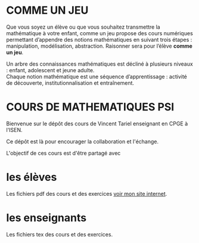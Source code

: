 # COMME UN JEU

Que vous soyez un élève ou que vous souhaitez transmettre la mathématique à votre enfant,
 comme un jeu propose des cours numériques permettant d’appendre des notions mathématiques
  en suivant trois étapes : manipulation, modélisation, abstraction. Raisonner sera pour l’élève **comme un jeu**. 


Un arbre des connaissances mathématiques est décliné à plusieurs niveaux : enfant, adolescent et jeune adulte.  
Chaque notion mathématique est une séquence d’apprentissage : activité de découverte, institutionnalisation et entraînement. 

# COURS DE MATHEMATIQUES PSI 

Bienvenue sur le dépôt des cours de Vincent Tariel enseignant en CPGE à l'ISEN.

Ce dépôt est là pour encourager la collaboration et l'échange.

L'objectif de ces cours est d'être partagé avec
# les élèves

Les fichiers pdf des cours et des exercices  [voir mon site internet](https://vincenttariel.github.io/teaching/).
  
# les enseignants

Les fichiers tex des cours et des exercices.

